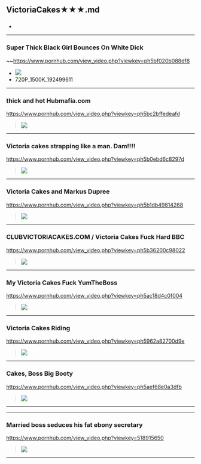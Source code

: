 ## VictoriaCakes★★★.md
### 
 
- ![]()
---
### Super Thick Black Girl Bounces On White Dick
~~https://www.pornhub.com/view_video.php?viewkey=ph5bf020b088df8
- ![](https://ci.phncdn.com/videos/201811/17/192499611/original/(m=ecuKGgaaaa)(mh=ZYNTwdS23NDwyKi5)13.jpg)
- 720P_1500K_192499611
---
### thick and hot Hubmafia.com
https://www.pornhub.com/view_video.php?viewkey=ph5bc2bffedeafd
>![](https://ci.phncdn.com/videos/201810/14/187396352/original/(m=ecuKGgaaaa)(mh=3tSeZQg70pbL-4BK)3.jpg)
---
### Victoria cakes strapping like a man. Dam!!!!
https://www.pornhub.com/view_video.php?viewkey=ph5b0ebd6c8297d
>![](https://di.phncdn.com/videos/201805/30/168365162/original/(m=ecuKGgaaaa)(mh=MqO68m_B8xcXUx1D)13.jpg)
---
### Victoria Cakes and Markus Dupree
https://www.pornhub.com/view_video.php?viewkey=ph5b1db49814268
>![](https://di.phncdn.com/videos/201806/10/169909631/original/(m=ecuKGgaaaa)(mh=UQHJP59iihml-jC1)15.jpg)
---
### CLUBVICTORIACAKES.COM / Victoria Cakes Fuck Hard BBC
https://www.pornhub.com/view_video.php?viewkey=ph5b36200c98022
>![](https://di.phncdn.com/videos/201806/29/172363451/original/(m=ecuKGgaaaa)(mh=K2ME-tytGbzwaYZE)7.jpg)
---
### My Victoria Cakes Fuck YumTheBoss
https://www.pornhub.com/view_video.php?viewkey=ph5ac18d4c0f004
>![](https://di.phncdn.com/videos/201804/02/160479112/original/(m=ecuKGgaaaa)(mh=RWGqusIPu3-V97lq)3.jpg)
---
### Victoria Cakes Riding
https://www.pornhub.com/view_video.php?viewkey=ph5962a82700d9e
>![](https://di.phncdn.com/videos/201707/09/123788711/original/(m=ecuKGgaaaa)(mh=PFWVqf3YcjaXDs0L)16.jpg)
---
### Cakes, Boss Big Booty
https://www.pornhub.com/view_video.php?viewkey=ph5aef68e0a3dfb
>![](https://di.phncdn.com/videos/201805/06/165063851/original/(m=ecuKGgaaaa)(mh=B1EQEMN5Q20PdMqQ)8.jpg)
---
---
### Married boss seduces his fat ebony secretary
https://www.pornhub.com/view_video.php?viewkey=518915650
>![](https://ci.phncdn.com/videos/201302/01/9465221/original/(m=ecuKGgaaaa)(mh=6CT-HjfjgBE_9cLc)15.jpg)
---
